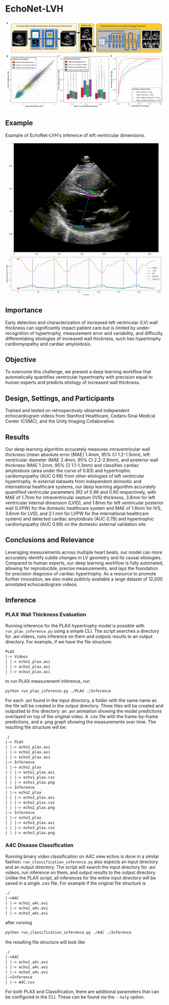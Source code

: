 # EchoNet-LVH

![Figure1](Figure1.png)

## Example

Example of EchoNet-LVH's inference of left ventricular dimensions.

![Example1](Example1_r.gif)

## Importance
Early detection and characterization of increased left ventricular (LV) wall thickness can significantly impact patient care but is limited by under-recognition of hypertrophy, measurement error and variability, and difficulty differentiating etiologies of increased wall thickness, such has hypertrophy cardiomyopathy and cardiac amyloidosis. 
## Objective
To overcome this challenge, we present a deep learning workflow that automatically quantifies ventricular hypertrophy with precision equal to human experts and predicts etiology of increased wall thickness. 
## Design, Settings, and Participants
Trained and tested on retrospectively obtained independent echocardiogram videos from Stanford Healthcare, Cedars-Sinai Medical Center (CSMC), and the Unity Imaging Collaborative. 
## Results
Our deep learning algorithm accurately measures intraventricular wall thickness (mean absolute error [MAE] 1.4mm, 95% CI 1.2-1.5mm), left ventricular diameter (MAE 2.4mm, 95% CI 2.2-2.6mm), and posterior wall thickness (MAE 1.2mm, 95% CI 1.1-1.3mm) and classifies cardiac amyloidosis (area under the curve of 0.83) and hypertrophic cardiomyopathy (AUC 0.98) from other etiologies of left ventricular hypertrophy. In external datasets from independent domestic and international healthcare systems, our deep learning algorithm accurately quantified ventricular parameters (R2 of 0.96 and 0.90 respectively, with MAE of 1.7mm for intraventricular septum (IVS) thickness, 3.8mm for left ventricular internal dimension (LVID), and 1.8mm for left ventricular posterior wall (LVPW) for the domestic healthcare system and MAE of 1.6mm for IVS, 3.6mm for LVID, and 2.1 mm for LVPW for the international healthcare system) and detected cardiac amyloidosis (AUC 0.79) and hypertrophic cardiomyopathy (AUC 0.89) on the domestic external validation site.
## Conclusions and Relevance
Leveraging measurements across multiple heart beats, our model can more accurately identify subtle changes in LV geometry and its causal etiologies. Compared to human experts, our deep learning workflow is fully automated, allowing for reproducible, precise measurements, and lays the foundation for precision diagnosis of cardiac hypertrophy. As a resource to promote further innovation, we also make publicly available a large dataset of 12,000 annotated echocardiogram videos.


<!-- ## Preprocessing -->

## Inference

### PLAX Wall Thickness Evaluation

Running inference for the PLAX hypertrophy model is possible with ```run_plax_inference.py``` using a simple CLI. The script searches a directory for .avi videos, runs inference on them and outputs results to an output directory. For example, if we have the file structure:

```
PLAX
|-> Videos
| |-> echo1_plax.avi
| |-> echo2_plax.avi
| |-> echo3_plax.avi
```

to run PLAX measurement inference, run

```
python run_plax_inference.py ./PLAX ./Inference
```

For each .avi found in the input directory, a folder with the same name as the file will be created in the output directory. Three files will be created and outputted to this directory: an .avi animation showing the model predictions overlayed on top of the original video. A .csv file with the frame-by-frame predictions, and a .png graph showing the measurements over time. The resulting file structure will be:

```
./
|-> PLAX
| |-> echo1_plax.avi
| |-> echo2_plax.avi
| |-> echo3_plax.avi
|-> Inference
| |-> echo1_plax
| | |-> echo1_plax.avi
| | |-> echo1_plax.csv
| | |-> echo1_plax.png
|-> Inference
| |-> echo2_plax
| | |-> echo2_plax.avi
| | |-> echo2_plax.csv
| | |-> echo2_plax.png
|-> Inference
| |-> echo3_plax
| | |-> echo3_plax.avi
| | |-> echo3_plax.csv
| | |-> echo3_plax.png
```

### A4C Disease Classification

Running binary video classification on A4C view echos is done in a similar fashion. ```run_classification_inference.py``` also expects an input directory and an output directory. The script will search the input directory for .avi videos, run inference on them, and output results to the output directory. Unlike the PLAX script, all inferences for the entire input directory will be saved in a single .csv file. For example if the original file structure is

```
./
|->A4C
| |-> echo1_a4c.avi
| |-> echo2_a4c.avi
| |-> echo3_a4c.avi
```

after running

```bash
python run_classification_inference.py ./A4C ./Inference
```

the resulting file structure will look like

```
./
|->A4C
| |-> echo1_a4c.avi
| |-> echo2_a4c.avi
| |-> echo3_a4c.avi
|->Inference
| |-> A4C.csv
```

For both PLAX and Classification, there are additional parameters that can be configured in the CLI. These can be found via the ```--help``` option.
